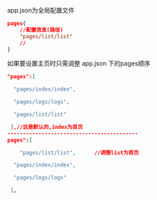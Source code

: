 app.json为全局配置文件

```json
pages{
	//配置信息(路径)
    "pages/list/list"
    //
}
```

如果要设置主页时只需调整 app.json 下的pages顺序

```json
"pages":[

  "pages/index/index",

  "pages/logs/logs",

  "pages/list/list"

 ],//这是默认的,index为首页
------------------------------------------
pages":[

	"pages/list/list",		//调整list为首页

  "pages/index/index",

  "pages/logs/logs"

 ],
```

